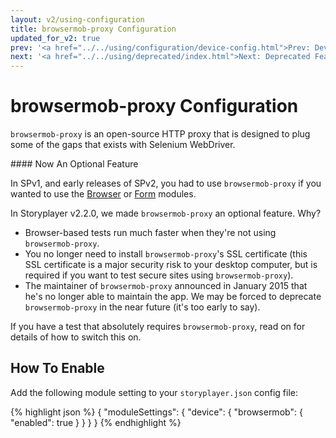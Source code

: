 ```yaml
---
layout: v2/using-configuration
title: browsermob-proxy Configuration
updated_for_v2: true
prev: '<a href="../../using/configuration/device-config.html">Prev: Device Configuration</a>'
next: '<a href="../../using/deprecated/index.html">Next: Deprecated Features</a>'
---
```


# browsermob-proxy Configuration

`browsermob-proxy` is an open-source HTTP proxy that is designed to plug some of the gaps that exists with Selenium WebDriver.

<div class="callout info" markdown="1">
#### Now An Optional Feature

In SPv1, and early releases of SPv2, you had to use `browsermob-proxy` if you wanted to use the [Browser](../../modules/browser/index.html) or [Form](../../modules/form/index.html) modules.

In Storyplayer v2.2.0, we made `browsermob-proxy` an optional feature. Why?

* Browser-based tests run much faster when they're not using `browsermob-proxy`.
* You no longer need to install `browsermob-proxy`'s SSL certificate (this SSL certificate is a major security risk to your desktop computer, but is required if you want to test secure sites using `browsermob-proxy`).
* The maintainer of `browsermob-proxy` announced in January 2015 that he's no longer able to maintain the app. We may be forced to deprecate `browsermob-proxy` in the near future (it's too early to say).

If you have a test that absolutely requires `browsermob-proxy`, read on for details of how to switch this on.
</div>

## How To Enable

Add the following module setting to your `storyplayer.json` config file:

{% highlight json %}
{
    "moduleSettings": {
        "device": {
            "browsermob": {
                "enabled": true
            }
        }
    }
}
{% endhighlight %}